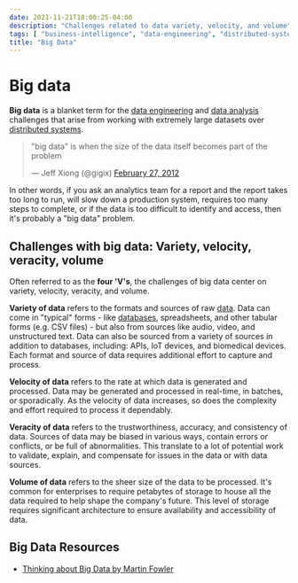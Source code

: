 ```yaml
---
date: 2021-11-21T18:00:25-04:00
description: "Challenges related to data variety, velocity, and volume"
tags: [ "business-intelligence", "data-engineering", "distributed-systems" ]
title: "Big Data"
---
```


# Big data

**Big data** is a blanket term for the [data engineering](data-engineering.md) and [data analysis](data-analysis.md) challenges that arise from working with extremely large datasets over [distributed systems](distributed-systems.md).

<blockquote class="twitter-tweet"><p lang="en" dir="ltr">&quot;big data&quot; is when the size of the data itself becomes part of the problem</p>&mdash; Jeff Xiong (@gigix) <a href="https://twitter.com/gigix/status/174086466950021120?ref_src=twsrc%5Etfw">February 27, 2012</a></blockquote> <script async src="https://platform.twitter.com/widgets.js" charset="utf-8"></script>

In other words, if you ask an analytics team for a report and the report takes too long to run, will slow down a production system, requires too many steps to complete, or if the data is too difficult to identify and access, then it's probably a "big data" problem.

## Challenges with big data: Variety, velocity, veracity, volume

Often referred to as the **four 'V's**, the challenges of big data center on variety, velocity, veracity, and volume.

**Variety of data** refers to the formats and sources of raw [data](data.md). Data can come in "typical" forms - like [databases](databases.md), spreadsheets, and other tabular forms (e.g. CSV files) - but also from sources like audio, video, and unstructured text. Data can also be sourced from a variety of sources in addition to databases, including: APIs, IoT devices, and biomedical devices. Each format and source of data requires additional effort to capture and process.

**Velocity of data** refers to the rate at which data is generated and processed. Data may be generated and processed in real-time, in batches, or sporadically. As the velocity of data increases, so does the complexity and effort required to process it dependably.

**Veracity of data** refers to the trustworthiness, accuracy, and consistency of data. Sources of data may be biased in various ways, contain errors or conflicts, or be full of abnormalities. This translate to a lot of potential work to validate, explain, and compensate for issues in the data or with data sources.

**Volume of data** refers to the sheer size of the data to be processed. It's common for enterprises to require petabytes of storage to house all the data required to help shape the company's future. This level of storage requires significant architecture to ensure availability and accessibility of data.

## Big Data Resources

* [Thinking about Big Data by Martin Fowler](https://martinfowler.com/articles/bigData/)
